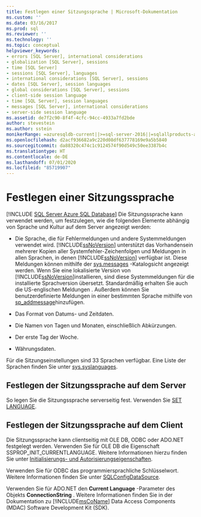 ```yaml
---
title: Festlegen einer Sitzungssprache | Microsoft-Dokumentation
ms.custom: ''
ms.date: 03/16/2017
ms.prod: sql
ms.reviewer: ''
ms.technology: ''
ms.topic: conceptual
helpviewer_keywords:
- errors [SQL Server], international considerations
- globalization [SQL Server], sessions
- time [SQL Server]
- sessions [SQL Server], languages
- international considerations [SQL Server], sessions
- dates [SQL Server], session languages
- global considerations [SQL Server], sessions
- client-side session language
- time [SQL Server], session languages
- messages [SQL Server], international considerations
- server-side session language
ms.assetid: de7f2c90-8f4f-4cfc-94cc-4933a7fd2bde
author: stevestein
ms.author: sstein
monikerRange: =azuresqldb-current||>=sql-server-2016||=sqlallproducts-allversions||>=sql-server-linux-2017||=azuresqldb-mi-current
ms.openlocfilehash: d2acf936682a9c220d08df637778169e9a5b5840
ms.sourcegitcommit: da88320c474c1c9124574f90d549c50ee3387b4c
ms.translationtype: HT
ms.contentlocale: de-DE
ms.lasthandoff: 07/01/2020
ms.locfileid: "85719907"
---
```

# <a name="set-a-session-language"></a>Festlegen einer Sitzungssprache
[!INCLUDE [SQL Server Azure SQL Database](../../includes/applies-to-version/sql-asdb.md)]
  Die Sitzungssprache kann verwendet werden, um festzulegen, wie die folgenden Elemente abhängig von Sprache und Kultur auf dem Server angezeigt werden:  
  
-   Die Sprache, die für Fehlermeldungen und andere Systemmeldungen verwendet wird. [!INCLUDE[ssNoVersion](../../includes/ssnoversion-md.md)] unterstützt das Vorhandensein mehrerer Kopien aller Systemfehler-Zeichenfolgen und Meldungen in allen Sprachen, in denen [!INCLUDE[ssNoVersion](../../includes/ssnoversion-md.md)] verfügbar ist. Diese Meldungen können mithilfe der [sys.messages](../../relational-databases/system-catalog-views/messages-for-errors-catalog-views-sys-messages.md) -Katalogsicht angezeigt werden. Wenn Sie eine lokalisierte Version von [!INCLUDE[ssNoVersion](../../includes/ssnoversion-md.md)]installieren, sind diese Systemmeldungen für die installierte Sprachversion übersetzt. Standardmäßig erhalten Sie auch die US-englischen Meldungen . Außerdem können Sie benutzerdefinierte Meldungen in einer bestimmten Sprache mithilfe von [sp_addmessage](../../relational-databases/system-stored-procedures/sp-addmessage-transact-sql.md)hinzufügen.  
  
-   Das Format von Datums- und Zeitdaten.  
  
-   Die Namen von Tagen und Monaten, einschließlich Abkürzungen.  
  
-   Der erste Tag der Woche.  
  
-   Währungsdaten.  
  
 Für die Sitzungseinstellungen sind 33 Sprachen verfügbar. Eine Liste der Sprachen finden Sie unter [sys.syslanguages](../../relational-databases/system-compatibility-views/sys-syslanguages-transact-sql.md).  
  
## <a name="setting-the-session-language-from-the-server"></a>Festlegen der Sitzungssprache auf dem Server  
 So legen Sie die Sitzungssprache serverseitig fest. Verwenden Sie [SET LANGUAGE](../../t-sql/statements/set-language-transact-sql.md).  
  
## <a name="setting-the-session-language-from-the-client"></a>Festlegen der Sitzungssprache auf dem Client  
 Die Sitzungssprache kann clientseitig mit OLE DB, ODBC oder ADO.NET festgelegt werden. Verwenden Sie für OLE DB die Eigenschaft SSPROP_INIT_CURRENTLANGUAGE. Weitere Informationen hierzu finden Sie unter [Initialisierungs- und Autorisierungseigenschaften](../../relational-databases/native-client-ole-db-data-source-objects/initialization-and-authorization-properties.md).  
  
 Verwenden Sie für ODBC das programmiersprachliche Schlüsselwort. Weitere Informationen finden Sie unter [SQLConfigDataSource](../../relational-databases/native-client-odbc-api/sqlconfigdatasource.md).  
  
 Verwenden Sie für ADO.NET den **Current Language** -Parameter des Objekts **ConnectionString** . Weitere Informationen finden Sie in der Dokumentation zu [!INCLUDE[msCoName](../../includes/msconame-md.md)] Data Access Components (MDAC) Software Development Kit (SDK).  
  
  
